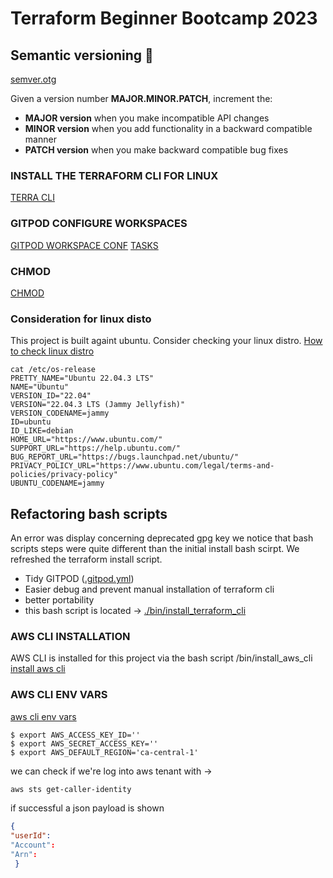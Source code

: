 # Terraform Beginner Bootcamp 2023

## Semantic versioning :mage:
[semver.otg](https://semver.org/)

Given a version number **MAJOR.MINOR.PATCH**, increment the:

- **MAJOR version** when you make incompatible API changes
- **MINOR version** when you add functionality in a backward compatible manner
- **PATCH version** when you make backward compatible bug fixes

### **INSTALL THE TERRAFORM CLI FOR LINUX**
[TERRA CLI](https://developer.hashicorp.com/terraform/tutorials/aws-get-started/install-cli)

### **GITPOD CONFIGURE WORKSPACES**
[GITPOD WORKSPACE CONF](https://www.gitpod.io/docs/configure/workspaces)
[TASKS](https://www.gitpod.io/docs/configure/workspaces/tasks)

### **CHMOD**
[CHMOD](https://en.wikipedia.org/wiki/Chmod)

### **Consideration for linux disto**
This project is built againt ubuntu. Consider checking your linux distro.
[How to check linux distro](https://www.cyberciti.biz/faq/how-to-check-os-version-in-linux-command-line/)

```
cat /etc/os-release 
PRETTY_NAME="Ubuntu 22.04.3 LTS"
NAME="Ubuntu"
VERSION_ID="22.04"
VERSION="22.04.3 LTS (Jammy Jellyfish)"
VERSION_CODENAME=jammy
ID=ubuntu
ID_LIKE=debian
HOME_URL="https://www.ubuntu.com/"
SUPPORT_URL="https://help.ubuntu.com/"
BUG_REPORT_URL="https://bugs.launchpad.net/ubuntu/"
PRIVACY_POLICY_URL="https://www.ubuntu.com/legal/terms-and-policies/privacy-policy"
UBUNTU_CODENAME=jammy
```

## Refactoring bash scripts
An error was display concerning deprecated gpg key we notice that bash scripts steps were quite different than the initial install bash scirpt. We refreshed the terraform install script.
- Tidy GITPOD ([.gitpod.yml](.gitpod.yml))
- Easier debug and prevent manual installation of terraform cli
- better portability 
- this bash script is located -> [./bin/install_terraform_cli](./bin/install_terraform_cli)

### AWS CLI INSTALLATION

AWS CLI is installed for this project via the bash script /bin/install_aws_cli
[install aws cli](https://docs.aws.amazon.com/cli/latest/userguide/cli-chap-getting-started.html)

### AWS CLI ENV VARS
[aws cli env vars](https://docs.aws.amazon.com/cli/latest/userguide/cli-configure-envvars.html)
```
$ export AWS_ACCESS_KEY_ID=''
$ export AWS_SECRET_ACCESS_KEY=''
$ export AWS_DEFAULT_REGION='ca-central-1'
```
we can check if we're log into aws tenant with -> 
```sh
aws sts get-caller-identity
```

if successful a json payload is shown
```json
{
"userId":
"Account":
"Arn":
 }
 ```